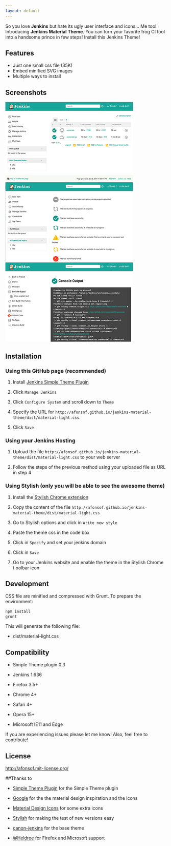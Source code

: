 ```yaml
---
layout: default
---
```


So you love **Jenkins** but hate its ugly user interface and icons... Me too! Introducing **Jenkins Material Theme**.
You can turn your favorite frog CI tool into a handsome prince in few steps! Install this Jenkins Theme!  
 
## Features
* Just one small css file (35K)
* Embed minified SVG images
* Multiple ways to install

## Screenshots
[![Screenshot jenkins-theme-material main](images/screenshot-jenkins-theme-material-main.png)](images/screenshot-jenkins-theme-material-main-large.png)      [![Screenshot jenkins-theme-material legend](images/screenshot-jenkins-theme-material-legend.png)](images/screenshot-jenkins-theme-material-legend-large.png)      [![Screenshot jenkins-theme-material console](images/screenshot-jenkins-theme-material-console.png)](images/screenshot-jenkins-theme-material-console-large.png)

## Installation 

### Using this GitHub page (recommended)

1. Install [Jenkins Simple Theme Plugin][simple]

1. Click `Manage Jenkins`

1. Click `Configure System` and scroll down to `Theme`

1. Specify the URL for `http://afonsof.github.io/jenkins-material-theme/dist/material-light.css`.

1. Click `Save`


### Using your Jenkins Hosting

1. Upload the file `http://afonsof.github.io/jenkins-material-theme/dist/material-light.css` to your web server

1. Follow the steps of the previous method using your uploaded file as URL in step 4


### Using Stylish (only you will be able to see the awesome theme)

1. Install the [Stylish Chrome extension][stylish]

1. Copy the content of the file `http://afonsof.github.io/jenkins-material-theme/dist/material-light.css`

1. Go to Stylish options and click in `Write new style`

1. Paste the theme css in the code box

1. Click in `Specify` and set your jenkins domain

1. Click in `Save`

1. Go to your Jenkins website and enable the theme in the Stylish Chrome t  oolbar icon


## Development

CSS file are minified and compressed with Grunt. To prepare the environment:

```
npm install
grunt
```

This will generate the following file:
- dist/material-light.css

## Compatibility
- Simple Theme plugin 0.3

- Jenkins 1.636

- Firefox 3.5+

- Chrome 4+

- Safari 4+

- Opera 15+

- Microsoft IE11 and Edge


If you are experiencing issues please let me know! Also, feel free to contribute!

## License
http://afonsof.mit-license.org/

##Thanks to
- [Simple Theme Plugin][simple] for the Simple Theme plugin

- [Google][google] for the the material design inspiration and the icons

- [Material Design Icons][material-design-icons] for some extra icons

- [Stylish][stylish] for making the test of new versions easy

- [canon-jenkins][canon-jenkins] for the base theme

- [@Heldroe][heldroe] for Firefox and Microsoft support

[simple]: https://wiki.jenkins-ci.org/display/JENKINS/Simple+Theme+Plugin
[google]: https://www.google.com/design/spec/material-design/introduction.html
[material-design-icons]: https://materialdesignicons.com/
[stylish]: https://chrome.google.com/webstore/detail/stylish/fjnbnpbmkenffdnngjfgmeleoegfcffe
[canon-jenkins]: https://github.com/rackerlabs/canon-jenkins
[heldroe]: https://github.com/Heldroe
